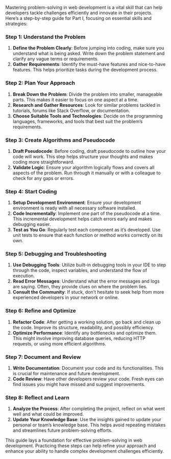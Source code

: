 Mastering problem-solving in web development is a vital skill that can help developers tackle challenges efficiently and innovate in their projects. Here’s a step-by-step guide for Part I, focusing on essential skills and strategies:

### Step 1: Understand the Problem
1. **Define the Problem Clearly**: Before jumping into coding, make sure you understand what is being asked. Write down the problem statement and clarify any vague terms or requirements.
2. **Gather Requirements**: Identify the must-have features and nice-to-have features. This helps prioritize tasks during the development process.

### Step 2: Plan Your Approach
1. **Break Down the Problem**: Divide the problem into smaller, manageable parts. This makes it easier to focus on one aspect at a time.
2. **Research and Gather Resources**: Look for similar problems tackled in tutorials, forums like Stack Overflow, or documentation.
3. **Choose Suitable Tools and Technologies**: Decide on the programming languages, frameworks, and tools that best suit the problem’s requirements.

### Step 3: Create Algorithms and Pseudocode
1. **Draft Pseudocode**: Before coding, draft pseudocode to outline how your code will work. This step helps structure your thoughts and makes coding more straightforward.
2. **Validate Logic**: Ensure your algorithm logically flows and covers all aspects of the problem. Run through it manually or with a colleague to check for any gaps or errors.

### Step 4: Start Coding
1. **Setup Development Environment**: Ensure your development environment is ready with all necessary software installed.
2. **Code Incrementally**: Implement one part of the pseudocode at a time. This incremental development helps catch errors early and makes debugging easier.
3. **Test as You Go**: Regularly test each component as it’s developed. Use unit tests to ensure that each function or method works correctly on its own.

### Step 5: Debugging and Troubleshooting
1. **Use Debugging Tools**: Utilize built-in debugging tools in your IDE to step through the code, inspect variables, and understand the flow of execution.
2. **Read Error Messages**: Understand what the error messages and logs are saying. Often, they provide clues on where the problem lies.
3. **Consult the Community**: If stuck, don’t hesitate to seek help from more experienced developers in your network or online.

### Step 6: Refine and Optimize
1. **Refactor Code**: After getting a working solution, go back and clean up the code. Improve its structure, readability, and possibly efficiency.
2. **Optimize Performance**: Identify any bottlenecks and optimize them. This might involve improving database queries, reducing HTTP requests, or using more efficient algorithms.

### Step 7: Document and Review
1. **Write Documentation**: Document your code and its functionalities. This is crucial for maintenance and future development.
2. **Code Review**: Have other developers review your code. Fresh eyes can find issues you might have missed and suggest improvements.

### Step 8: Reflect and Learn
1. **Analyze the Process**: After completing the project, reflect on what went well and what could be improved.
2. **Update Your Knowledge Base**: Use the insights gained to update your personal or team’s knowledge base. This helps avoid repeating mistakes and streamlines future problem-solving efforts.

This guide lays a foundation for effective problem-solving in web development. Practicing these steps can help refine your approach and enhance your ability to handle complex development challenges efficiently.
